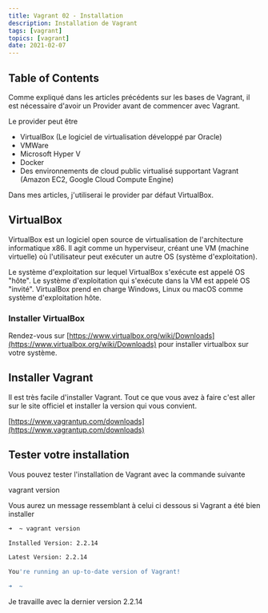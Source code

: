 ```yaml
---
title: Vagrant 02 - Installation
description: Installation de Vagrant
tags: [vagrant]
topics: [vagrant]
date: 2021-02-07
---
```


## Table of Contents

Comme expliqué dans les articles précédents sur les bases de Vagrant, il est nécessaire d'avoir un Provider avant de commencer avec Vagrant.

Le provider peut être

- VirtualBox (Le logiciel de virtualisation développé par Oracle)
- VMWare
- Microsoft Hyper V
- Docker
- Des environnements de cloud public virtualisé supportant Vagrant (Amazon EC2, Google Cloud Compute Engine)

Dans mes articles, j'utiliserai le provider par défaut VirtualBox.

## VirtualBox

VirtualBox est un logiciel open source de virtualisation de l'architecture informatique x86. Il agit comme un hyperviseur, créant une VM (machine virtuelle) où l'utilisateur peut exécuter un autre OS (système d'exploitation).

Le système d'exploitation sur lequel VirtualBox s'exécute est appelé OS "hôte". Le système d'exploitation qui s'exécute dans la VM est appelé OS "invité". VirtualBox prend en charge Windows, Linux ou macOS comme système d'exploitation hôte.

### Installer VirtualBox

Rendez-vous sur [https://www.virtualbox.org/wiki/Downloads](https://www.virtualbox.org/wiki/Downloads) pour installer virtualbox sur votre système.

## Installer Vagrant

Il est très facile d'installer Vagrant. Tout ce que vous avez à faire c'est aller sur le site officiel et installer la version qui vous convient.

[https://www.vagrantup.com/downloads](https://www.vagrantup.com/downloads)

## Tester votre installation

Vous pouvez tester l'installation de Vagrant avec la commande suivante

vagrant version

Vous aurez un message ressemblant à celui ci dessous si Vagrant a été bien installer

```bash
➜  ~ vagrant version

Installed Version: 2.2.14

Latest Version: 2.2.14

You're running an up-to-date version of Vagrant!

➜  ~
```

Je travaille avec la dernier version 2.2.14
